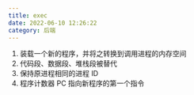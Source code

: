 ```yaml
---
title: exec 
date: 2022-06-10 12:26:22
category: 后端
---
```


1. 装载一个新的程序，并将之转换到调用进程的内存空间
1. 代码段、数据段、堆栈段被替代
1. 保持原进程相同的进程 ID
1. 程序计数器 PC 指向新程序的第一个指令
